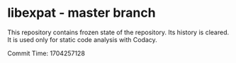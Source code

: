 # libexpat - master branch

This repository contains frozen state of the repository.
Its history is cleared. It is used only for static code
analysis with Codacy.

Commit Time: 1704257128